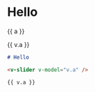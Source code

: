 <script setup>
const a = $ref(100)
</script>

# Hello

<v-slider v-model="a" />

{{ a }}

<v-slider v-model="v.a" />

{{ v.a }}

```md
# Hello

<v-slider v-model="v.a" />

{{ v.a }}
```
